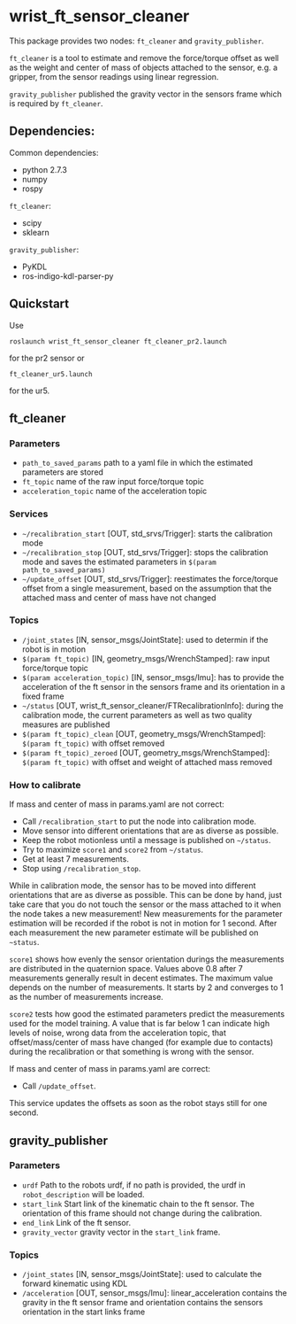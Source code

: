# wrist_ft_sensor_cleaner
This package provides two nodes: ```ft_cleaner``` and ```gravity_publisher```.

```ft_cleaner``` is a tool to estimate and remove the force/torque offset as well as the weight and center of mass of objects attached to the sensor, 
e.g. a gripper, from the sensor readings using linear regression.

```gravity_publisher``` published the gravity vector in the sensors frame which is required by ```ft_cleaner```.

## Dependencies:
Common dependencies:
* python 2.7.3
* numpy
* rospy

```ft_cleaner```:
* scipy
* sklearn

```gravity_publisher```:
* PyKDL
* ros-indigo-kdl-parser-py

## Quickstart
Use 

```roslaunch wrist_ft_sensor_cleaner ft_cleaner_pr2.launch```

for the pr2 sensor or 

```ft_cleaner_ur5.launch```

for the ur5.

## ft_cleaner

### Parameters
* ```path_to_saved_params``` path to a yaml file in which the estimated parameters are stored
* ```ft_topic``` name of the raw input force/torque topic 
* ```acceleration_topic``` name of the acceleration topic

### Services
* ```~/recalibration_start``` [OUT, std_srvs/Trigger]: starts the calibration mode
* ```~/recalibration_stop``` [OUT, std_srvs/Trigger]: stops the calibration mode and saves the estimated parameters in ```$(param path_to_saved_params)```
* ```~/update_offset``` [OUT, std_srvs/Trigger]: reestimates the force/torque offset from a single measurement, based on the assumption that the attached mass and center of mass have not changed

### Topics
* ```/joint_states``` [IN, sensor_msgs/JointState]: used to determin if the robot is in motion
* ```$(param ft_topic)``` [IN, geometry_msgs/WrenchStamped]: raw input force/torque topic
* ```$(param acceleration_topic)``` [IN, sensor_msgs/Imu]: has to provide the acceleration of the ft sensor in the sensors frame and its orientation in a fixed frame
* ```~/status``` [OUT, wrist_ft_sensor_cleaner/FTRecalibrationInfo]: during the calibration mode, the current parameters as well as two quality measures are published
* ```$(param ft_topic)_clean``` [OUT, geometry_msgs/WrenchStamped]: ```$(param ft_topic)``` with offset removed
* ```$(param ft_topic)_zeroed``` [OUT, geometry_msgs/WrenchStamped]: ```$(param ft_topic)``` with offset and weight of attached mass removed

### How to calibrate
If mass and center of mass in params.yaml are not correct:
* Call ```/recalibration_start``` to put the node into calibration mode.
* Move sensor into different orientations that are as diverse as possible.
* Keep the robot motionless until a message is published on ```~/status```.
* Try to maximize ```score1``` and ```score2``` from ```~/status```.
* Get at least 7 measurements.
* Stop using ```/recalibration_stop```.

While in calibration mode, the sensor has to be moved into different orientations that are as diverse as possible. 
This can be done by hand, just take care that you do not touch the sensor or the mass attached to it when the node takes a new measurement!
New measurements for the parameter estimation will be recorded if the robot is not in motion for 1 second.
After each measurement the new parameter estimate will be published on ```~status```.

```score1``` shows how evenly the sensor orientation durings the measurements are distributed in the quaternion space.
Values above 0.8 after 7 measurements generally result in decent estimates. The maximum value depends on the number of measurements. 
It starts by 2 and converges to 1 as the number of measurements increase.

```score2``` tests how good the estimated parameters predict the measurements used for the model training.
A value that is far below 1 can indicate high levels of noise, wrong data from the acceleration topic, that offset/mass/center of mass 
have changed (for example due to contacts) during the recalibration or that something is wrong with the sensor.

If mass and center of mass in params.yaml are correct:
* Call ```/update_offset```.

This service updates the offsets as soon as the robot stays still for one second.

## gravity_publisher

### Parameters
* ```urdf``` Path to the robots urdf, if no path is provided, the urdf in ```robot_description``` will be loaded.
* ```start_link``` Start link of the kinematic chain to the ft sensor. The orientation of this frame should not change during the calibration.
* ```end_link``` Link of the ft sensor.
* ```gravity_vector``` gravity vector in the ```start_link``` frame.

### Topics
* ```/joint_states``` [IN, sensor_msgs/JointState]: used to calculate the forward kinematic using KDL
* ```/acceleration``` [OUT, sensor_msgs/Imu]: linear_acceleration contains the gravity in the ft sensor frame and orientation contains the sensors orientation in the start links frame

